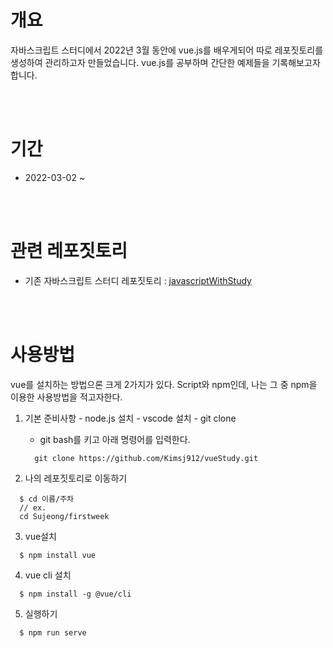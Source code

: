 # 개요
  자바스크립트 스터디에서 2022년 3월 동안에 vue.js를 배우게되어 따로 레포짓토리를 생성하여 관리하고자 만들었습니다.
  vue.js를 공부하며 간단한 예제들을 기록해보고자 합니다.

<br><br>
# 기간
  - 2022-03-02 ~ 

<br><br>
# 관련 레포짓토리
  - 기존 자바스크립트 스터디 레포짓토리 : [javascriptWithStudy](https://github.com/Kimsj912/javascriptWithStudy, "자바스크립트 스터디원들과 함께한 레포짓토리")

<br><br>
# 사용방법
  vue를 설치하는 방법으론 크게 2가지가 있다. Script와 npm인데, 나는 그 중 npm을 이용한 사용방법을 적고자한다.
  1. 기본 준비사항
    - node.js 설치
    - vscode 설치
    - git clone
      - git bash를 키고 아래 명령어를 입력한다.
      ```
        git clone https://github.com/Kimsj912/vueStudy.git
      ```

  2. 나의 레포짓토리로 이동하기
  ```
    $ cd 이름/주차
    // ex.
    cd Sujeong/firstweek
  ```
  3. vue설치
  ```
    $ npm install vue
  ``` 

  4. vue cli 설치
  ```
    $ npm install -g @vue/cli
  ```
  
  5. 실행하기
  ```
    $ npm run serve
  ```
